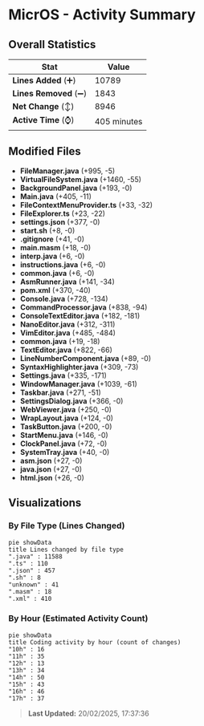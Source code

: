 # MicrOS - Activity Summary 

## Overall Statistics

| Stat                   | Value                                                             |
| ---------------------- | ----------------------------------------------------------------- |
| **Lines Added** (➕)   | 10789                                          |
| **Lines Removed** (➖) | 1843                                        |
| **Net Change** (↕)    | 8946                |
| **Active Time** (⌚)   | 405 minutes |


## Modified Files
- **FileManager.java** (+995, -5)
- **VirtualFileSystem.java** (+1460, -55)
- **BackgroundPanel.java** (+193, -0)
- **Main.java** (+405, -11)
- **FileContextMenuProvider.ts** (+33, -32)
- **FileExplorer.ts** (+23, -22)
- **settings.json** (+377, -0)
- **start.sh** (+8, -0)
- **.gitignore** (+41, -0)
- **main.masm** (+18, -0)
- **interp.java** (+6, -0)
- **instructions.java** (+6, -0)
- **common.java** (+6, -0)
- **AsmRunner.java** (+141, -34)
- **pom.xml** (+370, -40)
- **Console.java** (+728, -134)
- **CommandProcessor.java** (+838, -94)
- **ConsoleTextEditor.java** (+182, -181)
- **NanoEditor.java** (+312, -311)
- **VimEditor.java** (+485, -484)
- **common.java** (+19, -18)
- **TextEditor.java** (+822, -66)
- **LineNumberComponent.java** (+89, -0)
- **SyntaxHighlighter.java** (+309, -73)
- **Settings.java** (+335, -171)
- **WindowManager.java** (+1039, -61)
- **Taskbar.java** (+271, -51)
- **SettingsDialog.java** (+366, -0)
- **WebViewer.java** (+250, -0)
- **WrapLayout.java** (+124, -0)
- **TaskButton.java** (+200, -0)
- **StartMenu.java** (+146, -0)
- **ClockPanel.java** (+72, -0)
- **SystemTray.java** (+40, -0)
- **asm.json** (+27, -0)
- **java.json** (+27, -0)
- **html.json** (+26, -0)

## Visualizations

### By File Type (Lines Changed)

```mermaid
pie showData
title Lines changed by file type
".java" : 11588
".ts" : 110
".json" : 457
".sh" : 8
"unknown" : 41
".masm" : 18
".xml" : 410
```

### By Hour (Estimated Activity Count)

```mermaid
pie showData
title Coding activity by hour (count of changes)
"10h" : 16
"11h" : 35
"12h" : 13
"13h" : 34
"14h" : 50
"15h" : 43
"16h" : 46
"17h" : 37
```


> **Last Updated:** 20/02/2025, 17:37:36